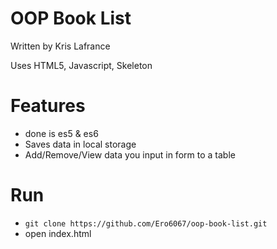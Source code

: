 # OOP Book List

Written by Kris Lafrance

Uses HTML5, Javascript, Skeleton

# Features

* done is es5 & es6
* Saves data in local storage
* Add/Remove/View data you input in form to a table

# Run

* `git clone https://github.com/Ero6067/oop-book-list.git`
* open index.html
